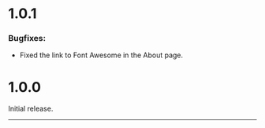 # 1.0.1

### Bugfixes:

- Fixed the link to Font Awesome in the About page.

# 1.0.0

Initial release.

---
